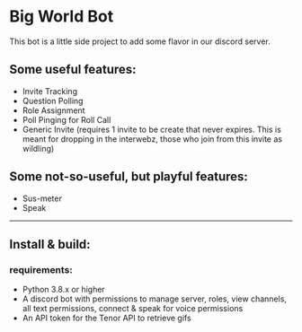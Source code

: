 # Big World Bot
This bot is a little side project to add some flavor in our discord server.

## Some useful features:
* Invite Tracking
* Question Polling
* Role Assignment
* Poll Pinging for Roll Call
* Generic Invite (requires 1 invite to be create that never expires. This is meant for dropping in the interwebz, those who join from this invite as wildling)

## Some not-so-useful, but playful features:
* Sus-meter
* Speak

___
 
## Install & build:
### requirements:
* Python 3.8.x or higher
* A discord bot with permissions to manage server, roles, view channels, all text permissions, connect & speak for voice permissions
* An API token for the Tenor API to retrieve gifs
  
